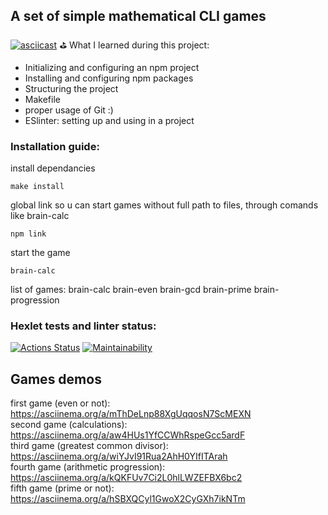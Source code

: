 ## A set of simple mathematical CLI games
[![asciicast](https://asciinema.org/a/kQKFUv7Ci2L0hlLWZEFBX6bc2.svg)](https://asciinema.org/a/kQKFUv7Ci2L0hlLWZEFBX6bc2)
:golf: What I learned during this project:
<ul>
<li>Initializing and configuring an npm project</li>
<li>Installing and configuring npm packages</li>
<li>Structuring the project</li>
<li>Makefile</li>
<li>proper usage of Git :)</li>
<li>ESlinter: setting up and using in a project</li>
</ul>

### Installation guide:
install dependancies 

	make install
global link so u can start games without full path to files, through comands like brain-calc

	npm link
start the game 

	brain-calc

list of games: 
		brain-calc
		brain-even
		brain-gcd
		brain-prime
		brain-progression

### Hexlet tests and linter status:

[![Actions Status](https://github.com/leafes/frontend-project-lvl1/workflows/hexlet-check/badge.svg)](https://github.com/leafes/frontend-project-lvl1/actions)
[![Maintainability](https://api.codeclimate.com/v1/badges/df5933c9a4af316c0002/maintainability)](https://codeclimate.com/github/leafes/frontend-project-lvl1/maintainability)

## Games demos

first game (even or not): 
https://asciinema.org/a/mThDeLnp88XgUqqosN7ScMEXN
<br>second game (calculations):
https://asciinema.org/a/aw4HUs1YfCCWhRspeGcc5ardF
<br>third game (greatest common divisor):
https://asciinema.org/a/wiYJvI91Rua2AhH0YIfITArah
<br>fourth game (arithmetic progression):
https://asciinema.org/a/kQKFUv7Ci2L0hlLWZEFBX6bc2
<br>fifth game (prime or not):
https://asciinema.org/a/hSBXQCyl1GwoX2CyGXh7ikNTm